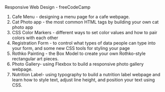 Responsive Web Design - freeCodeCamp

1. Cafe Menu - designing a menu page for a cafe webpage.
2. Cat Photo app -  the most common HTML tags by building your own cat photo app
3. CSS Color Markers - different ways to set color values and how to pair colors with each other
4. Registration Form - to control what types of data people can type into your form, and some new CSS tools for styling your page
5. Rothko Painting - the Box Model to create your own Rothko-style rectangular art pieces.
6. Photo Gallery- using Flexbox to build a responsive photo gallery webpage.
7. Nutrition Label-  using typography to build a nutrition label webpage and learn how to style text, adjust line height, and position your text using CSS.
